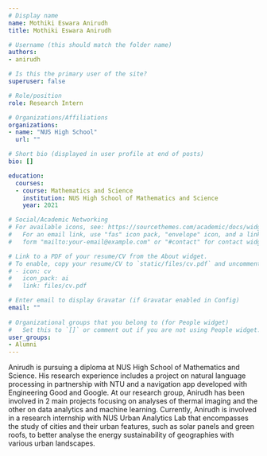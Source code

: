 ```yaml
---
# Display name
name: Mothiki Eswara Anirudh
title: Mothiki Eswara Anirudh

# Username (this should match the folder name)
authors:
- anirudh

# Is this the primary user of the site?
superuser: false

# Role/position
role: Research Intern

# Organizations/Affiliations
organizations:
- name: "NUS High School"
  url: ""

# Short bio (displayed in user profile at end of posts)
bio: []

education:
  courses:
  - course: Mathematics and Science
    institution: NUS High School of Mathematics and Science
    year: 2021

# Social/Academic Networking
# For available icons, see: https://sourcethemes.com/academic/docs/widgets/#icons
#   For an email link, use "fas" icon pack, "envelope" icon, and a link in the
#   form "mailto:your-email@example.com" or "#contact" for contact widget.

# Link to a PDF of your resume/CV from the About widget.
# To enable, copy your resume/CV to `static/files/cv.pdf` and uncomment the lines below.  
# - icon: cv
#   icon_pack: ai
#   link: files/cv.pdf

# Enter email to display Gravatar (if Gravatar enabled in Config)
email: ""
  
# Organizational groups that you belong to (for People widget)
#   Set this to `[]` or comment out if you are not using People widget.  
user_groups:
- Alumni
---
```


Anirudh is pursuing a diploma at NUS High School of Mathematics and Science. His research experience includes a project on natural language processing in partnership with NTU and a navigation app developed with Engineering Good and Google. At our research group, Anirudh has been involved in 2 main projects focusing on analyses of thermal imaging and the other on data analytics and machine learning. Currently, Anirudh is involved in a research internship with NUS Urban Analytics Lab that encompasses the study of cities and their urban features, such as solar panels and green roofs, to better analyse the energy sustainability of geographies with various urban landscapes.

